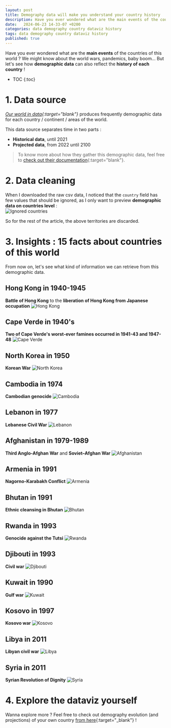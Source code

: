 ```yaml
---
layout: post
title: Demography data will make you understand your country history
description: Have you ever wondered what are the main events of the countries of this world ? We might know about the world wars, pandemics, baby boom... But let's see how demographic data can also reflect history of each country !
date:   2024-06-23 14-33-07 +0200
categories: data demography country dataviz history
tags: data demography country dataviz history
published: true
---
```


Have you ever wondered what are the **main events** of the countries of this world ? We might know about the world wars, pandemics, baby boom... But let's see how **demographic data** can also reflect the **history of each country** !

* TOC
{:toc}

# 1. Data source
_[Our world in data](https://ourworldindata.org/grapher/population-long-run-with-projections?tab=table){:target="blank"}_ produces frequently demographic data for each country / continent / areas of the world. 

This data source separates time in two parts :
- **Historical data**, until 2021
- **Projected data**, from 2022 until 2100

> To know more about how they gather this demographic data, feel free to [check out their documentation](https://ourworldindata.org/population-sources){:target="blank"}.

# 2. Data cleaning
When I downloaded the raw csv data, I noticed that the `country` field has few values that should be ignored, as I only want to preview **demographic data on countries level** :   
![Ignored countries](../assets/img/2024-06-23/ignored-areas.png)

So for the rest of the article, the above territories are discarded.


# 3. Insights : 15 facts about countries of this world
From now on, let's  see what kind of information we can retrieve from this demographic data.

## Hong Kong in 1940-1945
**Battle of Hong Kong** to the **liberation of Hong Kong from Japanese occupation**
![Hong Kong](../assets/img/2024-06-23/hong-kong.png)

## Cape Verde in 1940's
**Two of Cape Verde's worst-ever famines occurred in 1941-43 and 1947-48**
![Cape Verde](../assets/img/2024-06-23/cape-verde.png)


## North Korea in 1950
**Korean War**
![North Korea](../assets/img/2024-06-23/north-korea.png)

## Cambodia in 1974
**Cambodian genocide**
![Cambodia](../assets/img/2024-06-23/cambodia.png)

## Lebanon in 1977
**Lebanese Civil War**
![Lebanon](../assets/img/2024-06-23/lebanon.png)

## Afghanistan in 1979-1989
**Third Anglo-Afghan War** and **Soviet–Afghan War**
![Afghanistan](../assets/img/2024-06-23/afghanistan.png)

## Armenia in 1991
**Nagorno-Karabakh Conflict**
![Armenia](../assets/img/2024-06-23/armenia.png)

## Bhutan in 1991
**Ethnic cleansing in Bhutan**
![Bhutan](../assets/img/2024-06-23/bhutan.png)

## Rwanda in 1993
**Genocide against the Tutsi**
![Rwanda](../assets/img/2024-06-23/rwanda.png)

## Djibouti in 1993
**Civil war**
![Djibouti](../assets/img/2024-06-23/djibouti.png)

## Kuwait in 1990
**Gulf war**
![Kuwait](../assets/img/2024-06-23/kuwait.png)

## Kosovo in 1997
**Kosovo war**
![Kosovo](../assets/img/2024-06-23/kosovo.png)

## Libya in 2011
**Libyan civil war**
![Libya](../assets/img/2024-06-23/libya.png)

## Syria in 2011
**Syrian Revolution of Dignity**
![Syria](../assets/img/2024-06-23/syria.png)


# 4. Explore the dataviz yourself
Wanna explore more ? Feel free to check out demography evolution (and projections) of your own country [from here](https://jadynekena.com/projets-donnees-ouvertes/?id=see-what-happened-in-your-country-history-this-year&src=84b58af7-5bd1-427b-92f5-a7b2ee9a7b6a){:target="_blank"} !
